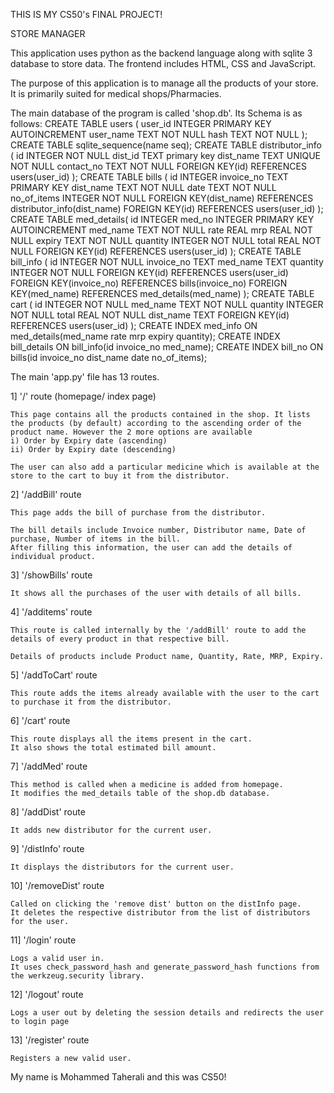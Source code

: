 THIS IS MY CS50's FINAL PROJECT!

STORE MANAGER

This application uses python as the backend language along with sqlite 3 database to store data.
The frontend includes HTML, CSS and JavaScript.

The purpose of this application is to manage all the products of your store.
It is primarily suited for medical shops/Pharmacies.

The main database of the program is called 'shop.db'.
Its Schema is as follows:
CREATE TABLE users (
                        user_id INTEGER PRIMARY KEY AUTOINCREMENT 
                        user_name TEXT NOT NULL 
                        hash TEXT NOT NULL
                        );
CREATE TABLE sqlite_sequence(name seq);
CREATE TABLE distributor_info (
                        id INTEGER NOT NULL 
                        dist_id TEXT primary key 
                        dist_name TEXT UNIQUE NOT NULL 
                        contact_no TEXT NOT NULL 
                        FOREIGN KEY(id) REFERENCES users(user_id)
                        );
CREATE TABLE bills (
                        id INTEGER 
                        invoice_no TEXT PRIMARY KEY 
                        dist_name TEXT NOT NULL 
                        date TEXT NOT NULL 
                        no_of_items INTEGER NOT NULL 
                        FOREIGN KEY(dist_name) REFERENCES distributor_info(dist_name) 
                        FOREIGN KEY(id) REFERENCES users(user_id)
                        );
CREATE TABLE med_details(
                        id INTEGER 
                        med_no INTEGER PRIMARY KEY AUTOINCREMENT 
                        med_name TEXT NOT NULL 
                        rate REAL 
                        mrp REAL NOT NULL 
                        expiry TEXT NOT NULL 
                        quantity INTEGER NOT NULL 
                        total REAL NOT NULL 
                        FOREIGN KEY(id) REFERENCES users(user_id)
                        );
CREATE TABLE bill_info (
                        id INTEGER NOT NULL 
                        invoice_no TEXT 
                        med_name TEXT 
                        quantity INTEGER NOT NULL 
                        FOREIGN KEY(id) REFERENCES users(user_id) 
                        FOREIGN KEY(invoice_no) REFERENCES bills(invoice_no) 
                        FOREIGN KEY(med_name) REFERENCES med_details(med_name)
                        );
CREATE TABLE cart (
                        id INTEGER NOT NULL 
                        med_name TEXT NOT NULL 
                        quantity INTEGER NOT NULL 
                        total REAL NOT NULL 
                        dist_name TEXT 
                        FOREIGN KEY(id) REFERENCES users(user_id)
                        );
CREATE INDEX med_info ON med_details(med_name  rate  mrp  expiry  quantity);
CREATE INDEX bill_details ON bill_info(id  invoice_no  med_name);
CREATE INDEX bill_no ON bills(id  invoice_no  dist_name  date  no_of_items);


The main 'app.py' file has 13 routes.

1] '/' route (homepage/ index page)

    This page contains all the products contained in the shop. It lists the products (by default) according to the ascending order of the product name. However the 2 more options are available 
    i) Order by Expiry date (ascending)
    ii) Order by Expiry date (descending)

    The user can also add a particular medicine which is available at the store to the cart to buy it from the distributor.


2] '/addBill' route

    This page adds the bill of purchase from the distributor.

    The bill details include Invoice number, Distributor name, Date of purchase, Number of items in the bill.
    After filling this information, the user can add the details of individual product.


3] '/showBills' route

    It shows all the purchases of the user with details of all bills.


4] '/additems' route 

    This route is called internally by the '/addBill' route to add the details of every product in that respective bill.
    
    Details of products include Product name, Quantity, Rate, MRP, Expiry.


5] '/addToCart' route

    This route adds the items already available with the user to the cart to purchase it from the distributor.


6] '/cart' route

    This route displays all the items present in the cart.
    It also shows the total estimated bill amount.


7] '/addMed' route

    This method is called when a medicine is added from homepage.
    It modifies the med_details table of the shop.db database.

8] '/addDist' route

    It adds new distributor for the current user.

9] '/distInfo' route

    It displays the distributors for the current user.


10] '/removeDist' route

    Called on clicking the 'remove dist' button on the distInfo page.
    It deletes the respective distributor from the list of distributors for the user.

11] '/login' route

    Logs a valid user in.
    It uses check_password_hash and generate_password_hash functions from the werkzeug.security library.


12] '/logout' route

    Logs a user out by deleting the session details and redirects the user to login page


13] '/register' route

    Registers a new valid user.


My name is Mohammed Taherali and this was CS50!
